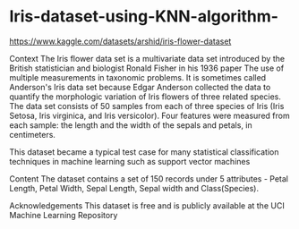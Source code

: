 # Iris-dataset-using-KNN-algorithm-

https://www.kaggle.com/datasets/arshid/iris-flower-dataset

Context
The Iris flower data set is a multivariate data set introduced by the British statistician and biologist Ronald Fisher in his 1936 paper The use of multiple measurements in taxonomic problems. It is sometimes called Anderson's Iris data set because Edgar Anderson collected the data to quantify the morphologic variation of Iris flowers of three related species. The data set consists of 50 samples from each of three species of Iris (Iris Setosa, Iris virginica, and Iris versicolor). Four features were measured from each sample: the length and the width of the sepals and petals, in centimeters.

This dataset became a typical test case for many statistical classification techniques in machine learning such as support vector machines

Content
The dataset contains a set of 150 records under 5 attributes - Petal Length, Petal Width, Sepal Length, Sepal width and Class(Species).

Acknowledgements
This dataset is free and is publicly available at the UCI Machine Learning Repository
